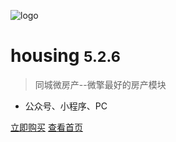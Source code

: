 ![logo](http://housing.00393.cn/index_files/y_logo.png)

# housing <small>5.2.6</small>
<!--
<p align="center">
    <a href="https://s.w7.cc/module-11276.html" target="_blank">
    	<img alt="star this repo" src="http://housing.00393.cn/index_files/y_logo.png" />
    </a>
	<a href="https://github.com/wux-weapp/wux-weapp/fork" target="_blank">
		<img alt="fork this repo" src="http://githubbadges.com/fork.svg?user=wux-weapp&repo=wux-weapp&style=flat" />
	</a>
	<a href="https://www.npmjs.com/package/wux-weapp" target="_blank">
    	<img src='https://img.shields.io/npm/v/wux-weapp.svg' />
    </a>
    <br />
	<a href="https://www.npmjs.com/package/wux-weapp" target="_blank">
		<img src="https://img.shields.io/npm/dm/wux-weapp.svg?style=flat" />
	</a>
	<a href="https://www.npmjs.com/package/wux-weapp" target="_blank">
		<img src="https://img.shields.io/npm/dt/wux-weapp.svg?style=flat" />
	</a>
	<a href="https://www.npmjs.com/package/wux-weapp" target="_blank">
		<img src="https://img.shields.io/npm/l/wux-weapp.svg?style=flat" />
	</a>
</p>
-->
> 同城微房产--微擎最好的房产模块

* 公众号、小程序、PC

[立即购买](https://s.w7.cc/module-11276.html)
[查看首页](http://housing.00393.cn/)
